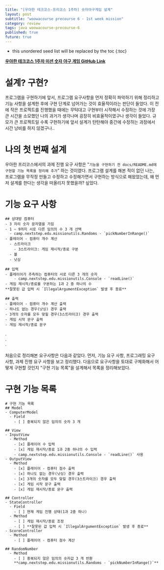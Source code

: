 ```yaml
---
title: "[우아한 테크코스-프리코스 1주차] 숫자야구게임 설계"
layout: post
subtitle: "woowacourse precourse 6 - 1st week mission"
category: review
tags: java woowacourse-precourse-6
published: true
future: true
---
```


<!--more-->

* this unordered seed list will be replaced by the toc
{:toc}

**[우아한 테크코스 1주차 미션 숫자 야구 게임 GitHub Link](https://github.com/woowacourse-precourse/java-baseball-6)**

# 설계? 구현?
프로그램을 구현하기에 앞서, 프로그램 요구사항을 먼저 정확히 파악하기 위해 정리하고 기능 사항을 설계한 후에 구현 단계로 넘어가는 것이 효율적이라는 판단이 들었다. 이 전에 작은 프로젝트를 진행했을 때에는 무턱대고 구현부터 시작해서 수정하는 것에 가장 큰 시간을 소모했던 나의 과거가 생각나며 굉장히 비효율적이였구나 생각이 들었다. 규모가 큰 프로젝트일 수록 구현하기에 앞서 설계가 탄탄해야 중간에 수정하는 과정에서 시간 낭비를 하지 않겠구나..

# 나의 첫 번째 설계
우아한 프리코스에서의 과제 진행 요구 사항은 "`기능을 구현하기 전 docs/README.md에 구현할 기능 목록을 정리해 추가`" 하는 것이였다. 프로그램 설계를 해본 적이 없던 나는, 프로그램을 무작정 만들고 수정하고 수정해가면서 구현하는 방식으로 해왔었는데, 왜 먼저 설계를 한다는 생각을 떠올리지 못했을까? 싶었다. 


# 기능 요구 사항
```
## 상대방 컴퓨터
- 3 자리 숫자 문자열을 가짐
- 1 ~ 9까지 서로 다른 임의의 수 3 개 선택 
  - camp.nextstep.edu.missionutils.Randoms - `pickNumberInRange()`
- 플레이어 - 컴퓨터 개수 계산
  - 스트라이크
    - 3스트라이크: 게임 재시작/종료 구분
  - 볼
  - 낫싱

## 입력
- 플레이어가 추측하는 컴퓨터의 서로 다른 3 개의 숫자
    - camp.nextstep.edu.missionutils.Console - `readLine()`
- 게임 재시작/종료를 구분하는 1과 2 중 하나의 수
**잘못된 값 입력 시 `IllegalArgumentException` 발생 후 종료**

## 출력
- 플레이어 - 컴퓨터 개수 계산 출력
- 하나도 없는 경우(낫싱) 경우 출력
- 3개의 숫자를 모두 맞힐 경우(3스트라이크) 경우 출력
- 게임 시작 문구 출력
- 게임 재시작/종료 문구
```

.<br/>
.<br/>
.<br/><br/>
처음으로 정리해본 요구사항은 다음과 같았다. 먼저, 기능 요구 사항, 프로그래밍 요구 사항, 과제 진행 요구 사항을 보고 정리했다. 다음으로 요구사항을 토대로 구체화해서 어떻게 구현할 것인지 "구현 기능 목록"을 설계해서 목록을 정리해보았다. 


# 구현 기능 목록
```
# 구현 기능 목록
## Model
- ComputerModel
  - Field 
    - [ ] 중복되지 않은 임의의 숫자 3 개

## View
- InputView
  - Method
    - [x] 플레이어 수 입력 
    - [x] 게임 재시작/종료 1과 2중 하나의 수 입력 
    - camp.nextstep.edu.missionutils.Console - `readLine()` 사용
- OutputView
  - Method
    - [x] 플레이어 - 컴퓨터 점수 출력
    - [x] 하나도 없는 경우(낫싱) 경우 출력
    - [x] 3개의 숫자를 모두 맞힐 경우(3스트라이크) 경우 출력
    - [x] 게임 시작 문구 출력
    - [x] 게임 재시작/종료 문구 출력 

## Controller
- StateController
  - Field
    - [ ] 현재 게임 진행 상태(1과 2중 하나)
  - Method
    - [ ] 게임 재시작/종료 조정
    - [ ] **잘못된 값 입력 시 `IllegalArgumentException` 발생 후 종료**
- ScoreController
  - Method
    - [ ] 플레이어 - 컴퓨터 점수 계산 

## RandomNumber
  - Method
    - [ ] 중복되지 않은 임의의 숫자값 3 개 반환
    **camp.nextstep.edu.missionutils.Randoms - `pickNumberInRange()`**

```